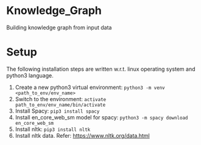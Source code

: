 # Knowledge_Graph
Building knowledge graph from input data

# Setup

The following installation steps are written w.r.t. linux operating system and python3 language.

1. Create a new python3 virtual environment:
    `python3 -m venv <path_to_env/env_name>`
2. Switch to the environment:
    `activate path_to_env/env_name/bin/activate`
3. Install Spacy:
    `pip3 install spacy`
4. Install en_core_web_sm model for spacy:
    `python3 -m spacy download en_core_web_sm`
5. Install nltk:
    `pip3 install nltk`
6. Install nltk data. Refer: https://www.nltk.org/data.html
